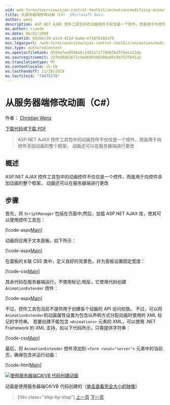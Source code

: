 ```yaml
---
uid: web-forms/overview/ajax-control-toolkit/animation/modifying-animations-from-the-server-side-cs
title: 从服务器端修改动画（C#） |Microsoft Docs
author: wenz
description: ASP.NET AJAX 控件工具包中的动画控件不仅仅是一个控件，而是用于向控件添加动画的整个框架。 动画还可能 。
ms.author: riande
ms.date: 06/02/2008
ms.assetid: b0abec39-a1c9-422d-ba9a-ef16f6185af8
msc.legacyurl: /web-forms/overview/ajax-control-toolkit/animation/modifying-animations-from-the-server-side-cs
msc.type: authoredcontent
ms.openlocfilehash: 0594efea9598a6c2461a72f789b5bd5f8ece23da
ms.sourcegitcommit: 22fbd8863672c4ad6693b8388ad5c8e753fb41a2
ms.translationtype: MT
ms.contentlocale: zh-CN
ms.lasthandoff: 11/28/2019
ms.locfileid: "74575178"
---
```

# <a name="modifying-animations-from-the-server-side-c"></a>从服务器端修改动画（C#）

作者： [Christian Wenz](https://github.com/wenz)

[下载代码](https://download.microsoft.com/download/f/9/a/f9a26acd-8df4-4484-8a18-199e4598f411/Animation9.cs.zip)或[下载 PDF](https://download.microsoft.com/download/6/7/1/6718d452-ff89-4d3f-a90e-c74ec2d636a3/animation9CS.pdf)

> ASP.NET AJAX 控件工具包中的动画控件不仅仅是一个控件，而是用于向控件添加动画的整个框架。 动画还可以在服务器端进行更改

## <a name="overview"></a>概述

ASP.NET AJAX 控件工具包中的动画控件不仅仅是一个控件，而是用于向控件添加动画的整个框架。 动画还可以在服务器端进行更改

## <a name="steps"></a>步骤

首先，将 `ScriptManager` 包括在页面中;然后，加载 ASP.NET AJAX 库，使其可以使用控件工具包：

[!code-aspx[Main](modifying-animations-from-the-server-side-cs/samples/sample1.aspx)]

动画将应用于文本面板，如下所示：

[!code-aspx[Main](modifying-animations-from-the-server-side-cs/samples/sample2.aspx)]

在面板的关联 CSS 类中，定义良好的背景色，并为面板设置固定宽度：

[!code-css[Main](modifying-animations-from-the-server-side-cs/samples/sample3.css)]

其余代码在服务器端运行，不使用标记;相反，它使用代码创建 `AnimationExtender` 控件：

[!code-aspx[Main](modifying-animations-from-the-server-side-cs/samples/sample4.aspx)]

不过，控件工具包当前不提供用于创建各个动画的 API 访问权限。 不过，可以将 `AnimationExtender`的动画属性设置为包含以声明方式分配动画时使用的 XML 标记的字符串。 若要创建不能包含 `<Animations>` 元素的 XML，可以使用 .NET Framework 的 XML 支持，如以下代码所示，只需提供字符串：

[!code-css[Main](modifying-animations-from-the-server-side-cs/samples/sample5.css)]

最后，将 `AnimationExtender` 控件添加到 `<form runat="server">` 元素中的当前页，确保包含并运行动画：

[!code-html[Main](modifying-animations-from-the-server-side-cs/samples/sample6.html)]

[![使用服务器端C#/VB 代码创建动画](modifying-animations-from-the-server-side-cs/_static/image2.png)](modifying-animations-from-the-server-side-cs/_static/image1.png)

动画是使用服务器端C#/VB 代码创建的（[单击查看完全大小的映像](modifying-animations-from-the-server-side-cs/_static/image3.png)）

> [!div class="step-by-step"]
> [上一页](triggering-an-animation-in-another-control-cs.md)
> [下一页](executing-animations-using-client-side-code-cs.md)
